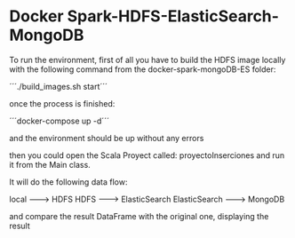 # Docker Spark-HDFS-ElasticSearch-MongoDB

To run the environment, first of all you have to build the HDFS image locally with the following command from the docker-spark-mongoDB-ES folder:

´´´./build_images.sh start´´´

once the process is finished:

´´´docker-compose up -d´´´

and the environment should be up without any errors

then you could open the Scala Proyect called: proyectoInserciones and run it from the Main class.

It will do the following data flow:

local ---> HDFS
HDFS ---> ElasticSearch
ElasticSearch ---> MongoDB

and compare the result DataFrame with the original one, displaying the result
